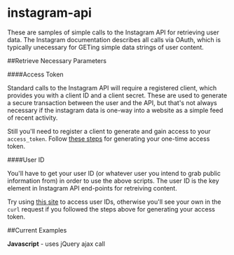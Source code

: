 instagram-api
=============

These are samples of simple calls to the Instagram API for retrieving user data. The Instagram documentation describes all calls via OAuth, which is typically unecessary for GETing simple data strings of user content.

##Retrieve Necessary Parameters

####Access Token

Standard calls to the Instagram API will require a registered client, which provides you with a client ID and a client secret. These are used to generate a secure transaction between the user and the API, but that's not always necessary if the instagram data is one-way into a website as a simple feed of recent activity.

Still you'll need to register a client to generate and gain access to your `access_token`. Follow [these steps](https://github.com/svmatthews/instagram-access-token-generation) for generating your one-time access token.

####User ID

You'll have to get your user ID (or whatever user you intend to grab public information from) in order to use the above scripts. The user ID is the key element in Instagram API end-points for retreiving content.

Try using [this site](http://jelled.com/instagram/lookup-user-id#) to access user IDs, otherwise you'll see your own in the `curl` request if you followed the steps above for generating your access token.

##Current Examples

**Javascript** - uses jQuery ajax call